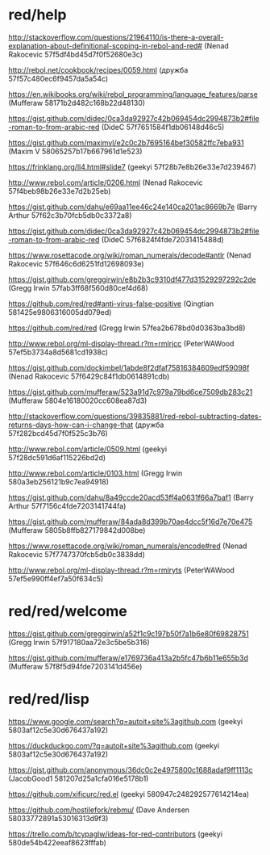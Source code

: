 # red/help

http://stackoverflow.com/questions/21964110/is-there-a-overall-explanation-about-definitional-scoping-in-rebol-and-red# (Nenad Rakocevic 57f5df4bd45d7f0f52680e3c)

http://rebol.net/cookbook/recipes/0059.html (дружба 57f57c480ec6f9457da5a54c)

https://en.wikibooks.org/wiki/rebol_programming/language_features/parse (Mufferaw 58171b2d482c168b22d48130)

https://gist.github.com/didec/0ca3da92927c42b069454dc2994873b2#file-roman-to-from-arabic-red (DideC 57f7651584f1db06148d46c5)

https://gist.github.com/maximvl/e2c0c2b7695164bef30582ffc7eba931 (Maxim V 58065257b17b667961d1e523)

https://frinklang.org/ll4.html#slide7 (geekyi 57f28b7e8b26e33e7d239467)

http://www.rebol.com/article/0206.html (Nenad Rakocevic 57f4beb98b26e33e7d2b25eb)

https://gist.github.com/dahu/e69aa11ee46c24e140ca201ac8669b7e (Barry Arthur 57f62c3b70fcb5db0c3372a8)

https://gist.github.com/didec/0ca3da92927c42b069454dc2994873b2#file-roman-to-from-arabic-red (DideC 57f6824f4fde72031415488d)

https://www.rosettacode.org/wiki/roman_numerals/decode#antlr (Nenad Rakocevic 57f646c6d6251fd12698093e)

https://gist.github.com/greggirwin/e8b2b3c9310df477d31529297292c2de (Gregg Irwin 57fab3ff68f560d80cef4d68)

https://github.com/red/red#anti-virus-false-positive (Qingtian 581425e9806316005dd079ed)

https://github.com/red/red (Gregg Irwin 57fea2b678bd0d0363ba3bd8)

http://www.rebol.org/ml-display-thread.r?m=rmlrjcc (PeterWAWood 57ef5b3734a8d5681cd1938c)

https://gist.github.com/dockimbel/1abde8f2dfaf75816384609edf59098f (Nenad Rakocevic 57f6429c84f1db0614891cdb)

https://gist.github.com/mufferaw/523a91d7c979a79bd6ce7509db283c21 (Mufferaw 5804e16180020cc608ea87d3)

http://stackoverflow.com/questions/39835881/red-rebol-subtracting-dates-returns-days-how-can-i-change-that (дружба 57f282bcd45d7f0f525c3b76)

http://www.rebol.com/article/0509.html (geekyi 57f28dc591d6af115226bd2d)

http://www.rebol.com/article/0103.html (Gregg Irwin 580a3eb256121b9c7ea94918)

https://gist.github.com/dahu/8a49ccde20acd53ff4a0631f66a7baf1 (Barry Arthur 57f7156c4fde7203141744fa)

https://gist.github.com/mufferaw/84ada8d399b70ae4dcc5f16d7e70e475 (Mufferaw 5805b8ffb827179842d008be)

https://www.rosettacode.org/wiki/roman_numerals/encode#red (Nenad Rakocevic 57f7747370fcb5db0c3838dd)

http://www.rebol.org/ml-display-thread.r?m=rmlryts (PeterWAWood 57ef5e990ff4ef7a50f634c5)

# red/red/welcome

https://gist.github.com/greggirwin/a52f1c9c197b50f7a1b6e80f69828751 (Gregg Irwin 57f917180aa72e3c5be5b316)

https://gist.github.com/mufferaw/e1769736a413a2b5fc47b6b11e655b3d (Mufferaw 57f8f5d94fde7203141d456e)

# red/red/lisp

https://www.google.com/search?q=autoit+site%3agithub.com (geekyi 5803af12c5e30d676437a192)

https://duckduckgo.com/?q=autoit+site%3agithub.com (geekyi 5803af12c5e30d676437a192)

https://gist.github.com/anonymous/36dc0c2e4975800c1688adaf9ff1113c (JacobGood1 581207d25a1cfa016e5178b1)

https://github.com/xificurc/red.el (geekyi 580947c248292577614214ea)

https://github.com/hostilefork/rebmu/ (Dave Andersen 58033772891a53016313d9f3)

https://trello.com/b/tcypaglw/ideas-for-red-contributors (geekyi 580de54b422eeaf8623fffab)

